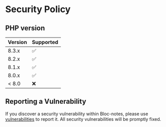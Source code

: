 # Security Policy

## PHP version

| Version | Supported          |
|---------|--------------------|
| 8.3.x   | :white_check_mark: |
| 8.2.x   | :white_check_mark: |
| 8.1.x   | :white_check_mark: |
| 8.0.x   | :white_check_mark: |
| < 8.0   | :x:                |

## Reporting a Vulnerability

If you discover a security vulnerability within Bloc-notes, please use [vulnerabilities](https://github.com/seguinleo/Bloc-notes/security) to report it. All security vulnerabilities will be promptly fixed.
